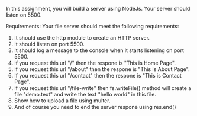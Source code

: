 In this assignment, you will build a server using NodeJs. Your server should listen on 5500.

Requirements:
Your file server should meet the following requirements:
1. It should use the http module to create an HTTP server.
2. It should listen on port 5500.
3. It should log a message to the console when it starts listening on port 5500.
4. If you request this url "/" then the respone is "This is Home Page".
5. If you request this url "/about" then the respone is "This is About Page".
6. If you request this url "/contact" then the respone is "This is Contact Page".
7. If you request this url "/file-write" then fs.writeFile() method will create a file "demo.text" and write the text "hello world" in this file.
8. Show how to upload a file using multer.
9. And of course you need to end the server respone using res.end()
